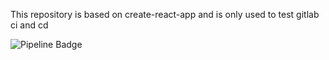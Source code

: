 This repository is based on create-react-app and is only used to test gitlab ci and cd

![Pipeline Badge](https://gitlab.com/christianmiyoshi/gitlab-ci-cd-mirror/badges/master/pipeline.svg)	
